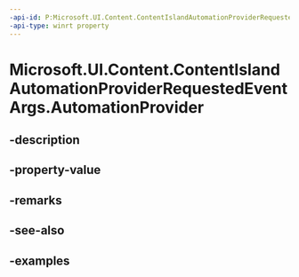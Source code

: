```yaml
---
-api-id: P:Microsoft.UI.Content.ContentIslandAutomationProviderRequestedEventArgs.AutomationProvider
-api-type: winrt property
---
```


# Microsoft.UI.Content.ContentIslandAutomationProviderRequestedEventArgs.AutomationProvider

<!--
public object AutomationProvider { get; set; }
-->


## -description

## -property-value

## -remarks

## -see-also

## -examples


